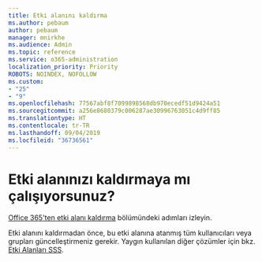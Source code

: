 ```yaml
---
title: Etki alanını kaldırma
ms.author: pebaum
author: pebaum
manager: mnirkhe
ms.audience: Admin
ms.topic: reference
ms.service: o365-administration
localization_priority: Priority
ROBOTS: NOINDEX, NOFOLLOW
ms.custom:
- "25"
- "9"
ms.openlocfilehash: 77567abf8f7099898568db970ecedf51d9424a51
ms.sourcegitcommit: a256e8680379c006287ae30996763051c4d9ff85
ms.translationtype: HT
ms.contentlocale: tr-TR
ms.lasthandoff: 09/04/2019
ms.locfileid: "36736561"
---
```

# <a name="trying-to-remove-your-domain"></a>Etki alanınızı kaldırmaya mı çalışıyorsunuz?

[Office 365'ten etki alanı kaldırma](https://docs.microsoft.com/office365/admin/get-help-with-domains/remove-a-domain) bölümündeki adımları izleyin.
  
Etki alanını kaldırmadan önce, bu etki alanına atanmış tüm kullanıcıları veya grupları güncelleştirmeniz gerekir. Yaygın kullanılan diğer çözümler için bkz. [Etki Alanları SSS](https://docs.microsoft.com/office365/admin/setup/domains-faq).
  